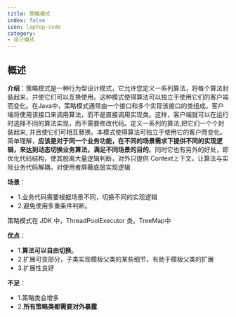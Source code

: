 ```yaml
---
title: 策略模式
index: false
icon: laptop-code
category:
- 设计模式
---
```


## 概述

**介绍**：策略模式是一种行为型设计模式，它允许您定义一系列算法，将每个算法封装起来，并使它们可以互换使用。这种模式使得算法可以独立于使用它们的客户端而变化。在Java中，策略模式通常由一个接口和多个实现该接口的类组成。客户端将使用该接口来调用算法，而不是直接调用实现类。这样，客户端就可以在运行时选择不同的算法实现，而不需要修改代码。定义一系列的算法,把它们一个个封装起来, 并且使它们可相互替换。本模式使得算法可独立于使用它的客户而变化。简单理解，**应该是对于同一个业务功能，在不同的场景需求下提供不同的实现逻辑，来达到动态切换业务算法，满足不同场景的目的**。同时它也有另外的好处，即优化代码结构，使其脱离大量逻辑判断，对外只提供 Context上下文，让算法与实际业务代码解耦，对使用者屏蔽底层实现逻辑

**场景**：
* 1.业务代码需要根据场景不同，切换不同的实现逻辑
* 2.避免使用多重条件判断。

策略模式在 JDK 中，ThreadPoolExecutor 类。TreeMap中

**优点**：
* 1.**算法可以自由切换**。
* 2.扩展可变部分，子类实现模板父类的某些细节，有助于模板父类的扩展
* 3.扩展性良好


**不足**：
* 1.策略类会增多
* 2.**所有策略类都需要对外暴露**

